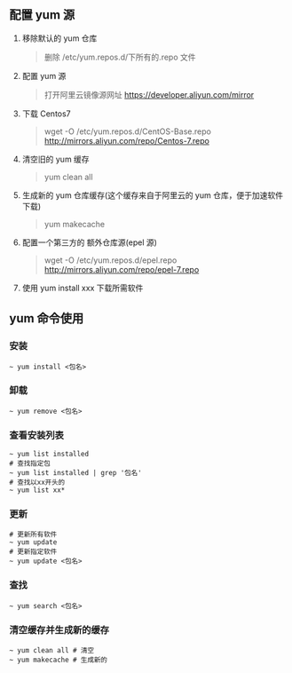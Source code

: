 ## 配置 yum 源

1. 移除默认的 yum 仓库

   > 删除 /etc/yum.repos.d/下所有的.repo 文件

2. 配置 yum 源

   > 打开阿里云镜像源网址 https://developer.aliyun.com/mirror

3. 下载 Centos7

   > wget -O /etc/yum.repos.d/CentOS-Base.repo http://mirrors.aliyun.com/repo/Centos-7.repo

4. 清空旧的 yum 缓存

   > yum clean all

5. 生成新的 yum 仓库缓存(这个缓存来自于阿里云的 yum 仓库，便于加速软件下载)

   > yum makecache

6. 配置一个第三方的 额外仓库源(epel 源)

   > wget -O /etc/yum.repos.d/epel.repo http://mirrors.aliyun.com/repo/epel-7.repo

7. 使用 yum install xxx 下载所需软件

## yum 命令使用

### 安装

```shell
~ yum install <包名>
```

### 卸载

```shell
~ yum remove <包名>
```

### 查看安装列表

```shell
~ yum list installed
# 查找指定包
~ yum list installed | grep '包名'
# 查找以xx开头的
~ yum list xx*
```

### 更新

```shell
# 更新所有软件
~ yum update
# 更新指定软件
~ yum update <包名>
```

### 查找

```shell
~ yum search <包名>
```

### 清空缓存并生成新的缓存

```shell
~ yum clean all # 清空
~ yum makecache # 生成新的
```
